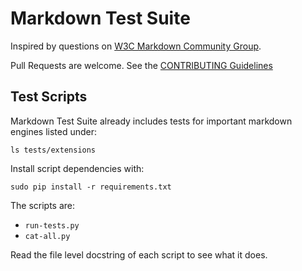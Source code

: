 # Markdown Test Suite

Inspired by questions on [W3C Markdown Community Group](http://www.w3.org/community/markdown).

Pull Requests are welcome. See the [CONTRIBUTING Guidelines](https://github.com/karlcow/markdown-testsuite/blob/master/CONTRIBUTING.md)

## Test Scripts

Markdown Test Suite already includes tests for important markdown engines listed under:

    ls tests/extensions

Install script dependencies with:

    sudo pip install -r requirements.txt

The scripts are:

- `run-tests.py`
- `cat-all.py`

Read the file level docstring of each script to see what it does.
